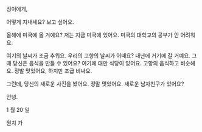 징이에게,

어떻게 지내세요? 보고 싶어요.

올해에 미국에 올 거예요? 저는 지금 미국에 있어요. 미국의 대학교의 공부가 안 어려워요.

여기의 날씨가 조금 추워요. 우리의 고향의 날씨가 어때요? 내년에 거기에 갈 거예요. 그때 당신은 음식을 만들 수 있어요? 여기에 대만 식당이 있어요. 고향의 음식하고 비슷해요. 정발 맛있어요, 하지만 조급 비싸요.

그런데, 당신의 새로운 사진을 봤어요. 정말 멋있어요. 새로운 남자친구가 있어요?

안녕.

1 월 20 일

원치 가

